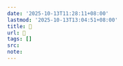 ```yaml
---
date: '2025-10-13T11:28:11+08:00'
lastmod: '2025-10-13T13:04:51+08:00'
title: 󰛵
url: 󰛵
tags: []
src:
note:
---
```


